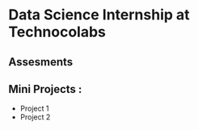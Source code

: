 # Data Science Internship at Technocolabs
 
## Assesments

## Mini Projects :
  
  - Project 1
  - Project 2
